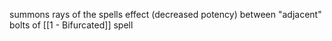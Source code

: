 summons rays of the spells effect (decreased potency) between "adjacent" bolts of [[1 - Bifurcated]] spell
